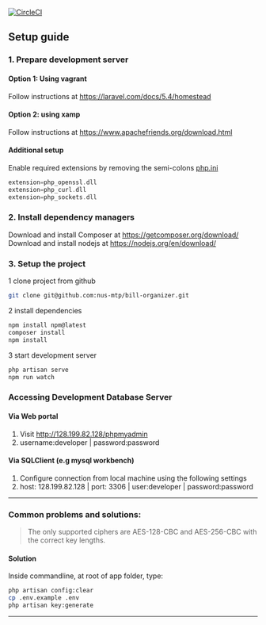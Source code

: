 [![CircleCI](https://circleci.com/gh/nus-mtp/bill-organizer/tree/master.svg?style=svg)](https://circleci.com/gh/nus-mtp/bill-organizer/tree/master)
## Setup guide
### 1. Prepare development server
#### Option 1: Using vagrant  
Follow instructions at https://laravel.com/docs/5.4/homestead  
#### Option 2: using xamp  
Follow instructions at https://www.apachefriends.org/download.html  
#### Additional setup
Enable required extensions by removing the semi-colons [php.ini](http://lmgtfy.com/?q=where+is+php.ini)

```php
extension=php_openssl.dll
extension=php_curl.dll
extension=php_sockets.dll
```

### 2. Install dependency managers
Download and install Composer at https://getcomposer.org/download/  
Download and install nodejs at https://nodejs.org/en/download/

### 3. Setup the project
1 clone project from github
```bash
git clone git@github.com:nus-mtp/bill-organizer.git
```
2 install dependencies
```bash
npm install npm@latest
composer install
npm install
```
3 start development server
```bash
php artisan serve
npm run watch
```

### Accessing Development Database Server

#### Via Web portal
1. Visit http://128.199.82.128/phpmyadmin
2. username:developer | password:password
#### Via SQLClient (e.g mysql workbench)
1. Configure connection from local machine using the following settings
2. host: 128.199.82.128 | port: 3306 | user:developer | password:password

------------------------------------------

### Common problems and solutions:

> The only supported ciphers are AES-128-CBC and AES-256-CBC with the correct key lengths.

#### Solution
Inside commandline, at root of app folder, type:
```sh
php artisan config:clear
cp .env.example .env
php artisan key:generate
```
-----------------------------------------------------
